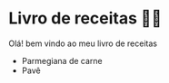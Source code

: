 # Livro de receitas :man_cook:

Olá! bem vindo ao meu livro de receitas 

- Parmegiana de carne
- Pavê